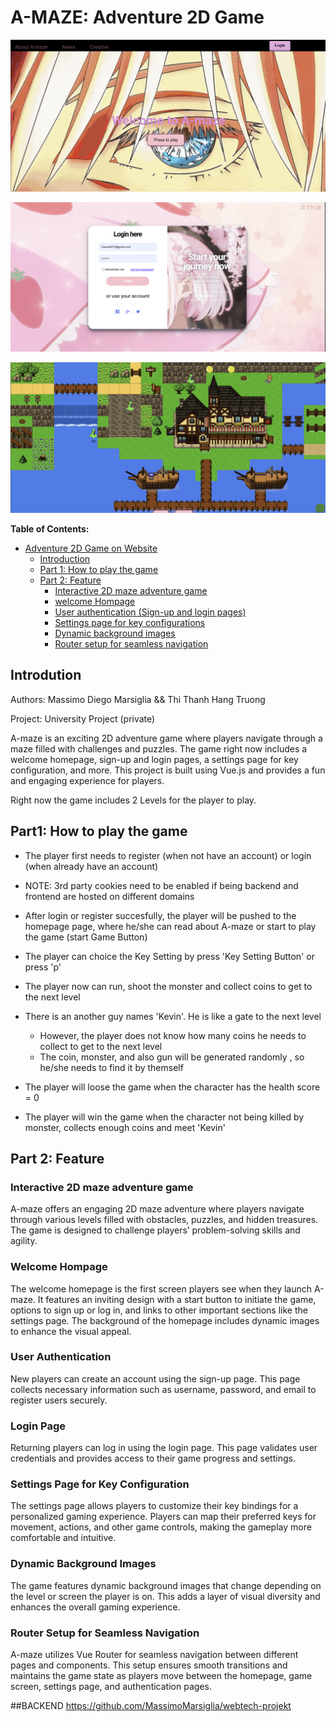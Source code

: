 # A-MAZE: Adventure 2D Game

![img.png](img.png)

![img_1.png](img_1.png)

![img_2.png](img_2.png)


**Table of Contents:**
- [Adventure 2D Game on Website](#adventure-2d-game-on-website)
  - [Introduction](#introduction)
  - [Part 1: How to play the game](#part-1-how-to-play)
  - [Part 2: Feature](#part-1-feature)
    - [Interactive 2D maze adventure game](#interactive-adventure-game)
    - [welcome Hompage](#welcome-homepage)
    - [User authentication (Sign-up and login pages)](#user-authentication)
    - [Settings page for key configurations](#settings-page)
    - [Dynamic background images](#dynamic-background)
    - [Router setup for seamless navigation](#router-setup)


## Introdution

Authors: Massimo Diego Marsiglia && Thi Thanh Hang Truong

Project: University Project (private)

A-maze is an exciting 2D adventure game where players navigate through a maze filled with challenges and puzzles. The game right now includes a welcome homepage, sign-up and login pages, a settings page for key configuration, and more. This project is built using Vue.js and provides a fun and engaging experience for players.

Right now the game includes 2 Levels for the player to play.


## Part1: How to play the game

- The player first needs to register (when not have an account) or login (when already have an account)
- NOTE: 3rd party cookies need to be enabled if being backend and frontend are hosted on different domains

- After login or register succesfully, the player will be pushed to the homepage page, where he/she can read about A-maze or start to play the game (start Game Button)

- The player can choice the Key Setting by press 'Key Setting Button' or press 'p'

- The player now can run, shoot the monster and collect coins to get to the next level 

- There is an another guy names 'Kevin'. He is like a gate to the next level
    - However, the player does not know how many coins he needs to collect to get to the next level
    - The coin, monster, and also gun will be generated randomly , so he/she needs to find it by themself

- The player will loose the game when the character has the health score = 0

- The player will win the game when the character not being killed by monster, collects enough coins and meet 'Kevin'

## Part 2: Feature

### Interactive 2D maze adventure game
A-maze offers an engaging 2D maze adventure where players navigate through various levels filled with obstacles, puzzles, and hidden treasures. The game is designed to challenge players’ problem-solving skills and agility.

### Welcome Hompage
The welcome homepage is the first screen players see when they launch A-maze. It features an inviting design with a start button to initiate the game, options to sign up or log in, and links to other important sections like the settings page. The background of the homepage includes dynamic images to enhance the visual appeal.

### User Authentication
New players can create an account using the sign-up page. This page collects necessary information such as username, password, and email to register users securely.

### Login Page
Returning players can log in using the login page. This page validates user credentials and provides access to their game progress and settings.

### Settings Page for Key Configuration
The settings page allows players to customize their key bindings for a personalized gaming experience. Players can map their preferred keys for movement, actions, and other game controls, making the gameplay more comfortable and intuitive.

### Dynamic Background Images
The game features dynamic background images that change depending on the level or screen the player is on. This adds a layer of visual diversity and enhances the overall gaming experience.

### Router Setup for Seamless Navigation
A-maze utilizes Vue Router for seamless navigation between different pages and components. This setup ensures smooth transitions and maintains the game state as players move between the homepage, game screen, settings page, and authentication pages.

##BACKEND
https://github.com/MassimoMarsiglia/webtech-projekt
